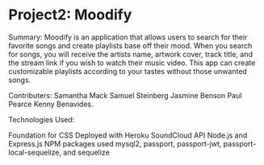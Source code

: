 # Project2: Moodify

Summary: Moodify is an application that allows users to search for their favorite songs and create playlists base off their mood. When you search for songs, you will receive the artists name, artwork cover, track title, and the stream link if you wish to watch their music video. This app can create customizable playlists according to your tastes without those unwanted songs. 

Contributers:
Samantha Mack
Samuel Steinberg
Jasmine Benson
Paul Pearce
Kenny Benavides.

Technologies Used:

Foundation for CSS
Deployed with Heroku
SoundCloud API
Node.js and Express.js
NPM packages used mysql2, passport, passport-jwt, passport-local-sequelize, and sequelize
